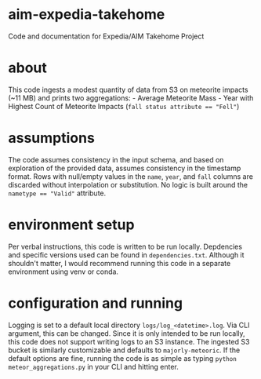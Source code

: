 # aim-expedia-takehome

Code and documentation for Expedia/AIM Takehome Project

# about

This code ingests a modest quantity of data from S3 on meteorite impacts (\~11 MB) and prints two aggregations:
	- Average Meteorite Mass
	- Year with Highest Count of Meteorite Impacts (`fall status attribute == "Fell"`)

# assumptions

The code assumes consistency in the input schema, and based on exploration of the provided data, assumes consistency in the timestamp format.
Rows with null/empty values in the `name`, `year`, and `fall` columns are discarded without interpolation or substitution.
No logic is built around the `nametype == "Valid"` attribute.

# environment setup

Per verbal instructions, this code is written to be run locally.
Depdencies and specific versions used can be found in `dependencies.txt`.
Although it shouldn't matter, I would recommend running this code in a separate environment using venv or conda.

# configuration and running

Logging is set to a default local directory `logs/log_<datetime>.log`. Via CLI argument, this can be changed.
	Since it is only intended to be run locally, this code does not support writing logs to an S3 instance.
The ingested S3 bucket is similarly customizable and defaults to `majorly-meteoric`.
If the default options are fine, running the code is as simple as typing `python meteor_aggregations.py` in your CLI and hitting enter.